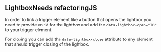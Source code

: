 <h2>Lightbox<span class="status refactor">Needs refactoring</span><span class="status js">JS</span></h2>

In order to link a trigger element like a button that opens the lightbox you need to provide an `id` for the lightbox 
and add the `data-lightbox-open="ID"` to your trigger element.

For closing you can add the `data-lightbox-close` attribute to any element that should trigger closing of the lightbox.